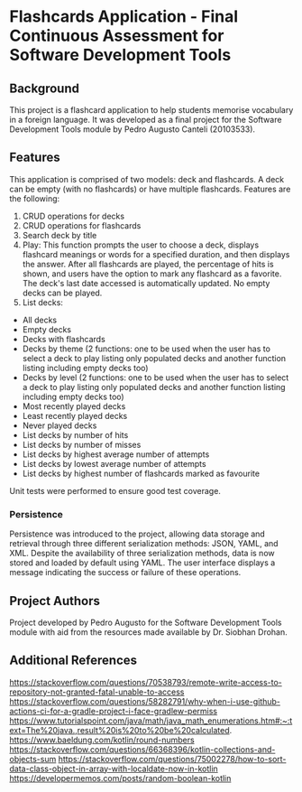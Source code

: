 # Flashcards Application - Final Continuous Assessment for Software Development Tools

## Background

This project is a flashcard application to help students memorise vocabulary in a foreign language. It was developed as a final project for the Software Development Tools module by Pedro Augusto Canteli (20103533).

## Features

This application is comprised of two models: deck and flashcards. A deck can be empty (with no flashcards) or have multiple flashcards. Features are the following:

1.  CRUD operations for decks
2.  CRUD operations for flashcards
3.  Search deck by title
4.  Play: This function prompts the user to choose a deck, displays flashcard meanings or words for a specified duration, and then displays the answer. After all flashcards are played, the percentage of hits is shown, and users have the option to mark any flashcard as a favorite. The deck's last date accessed is automatically updated. No empty decks can be played.
5.  List decks:

- All decks
- Empty decks
- Decks with flashcards
- Decks by theme (2 functions: one to be used when the user has to select a deck to play listing only populated decks and another function listing including empty decks too)
- Decks by level (2 functions: one to be used when the user has to select a deck to play listing only populated decks and another function listing including empty decks too)
- Most recently played decks
- Least recently played decks
- Never played decks
- List decks by number of hits
- List decks by number of misses
- List decks by highest average number of attempts
- List decks by lowest average number of attempts
- List decks by highest number of flashcards marked as favourite

Unit tests were performed to ensure good test coverage.

### Persistence 

Persistence was introduced to the project, allowing data storage and retrieval through three different serialization methods: JSON, YAML, and XML. Despite the availability of three serialization methods, data is now stored and loaded by default using YAML. The user interface displays a message indicating the success or failure of these operations.

## Project Authors 

Project developed by Pedro Augusto for the Software Development Tools module with aid from the resources made available by Dr. Siobhan Drohan.

## Additional References

https://stackoverflow.com/questions/70538793/remote-write-access-to-repository-not-granted-fatal-unable-to-access
https://stackoverflow.com/questions/58282791/why-when-i-use-github-actions-ci-for-a-gradle-project-i-face-gradlew-permiss
https://www.tutorialspoint.com/java/math/java_math_enumerations.htm#:~:text=The%20java.,result%20is%20to%20be%20calculated.
https://www.baeldung.com/kotlin/round-numbers
https://stackoverflow.com/questions/66368396/kotlin-collections-and-objects-sum
https://stackoverflow.com/questions/75002278/how-to-sort-data-class-object-in-array-with-localdate-now-in-kotlin
https://developermemos.com/posts/random-boolean-kotlin
